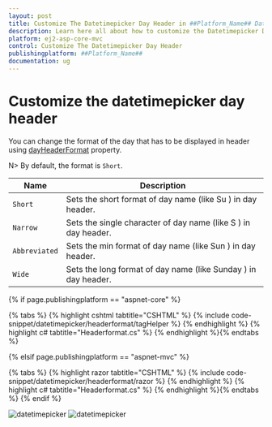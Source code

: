 ```yaml
---
layout: post
title: Customize The Datetimepicker Day Header in ##Platform_Name## Datetimepicker Component
description: Learn here all about how to customize the Datetimepicker Day Header in Syncfusion ##Platform_Name## Datetimepicker component of syncfusion and more.
platform: ej2-asp-core-mvc
control: Customize The Datetimepicker Day Header
publishingplatform: ##Platform_Name##
documentation: ug
---
```



# Customize the datetimepicker day header

You can change the format of the day that has to be displayed in header using [dayHeaderFormat](https://help.syncfusion.com/cr/aspnetcore-js2/Syncfusion.EJ2.Calendars.DateTimePicker.html#Syncfusion_EJ2_Calendars_DateTimePicker_DayHeaderFormat) property.

N> By default, the format is `Short`.

| **Name** | **Description** |
|------|---------------------|
| `Short` | Sets the short format of day name (like Su ) in day header. |
| `Narrow` | Sets the single character of day name (like S ) in day header. |
| `Abbreviated` | Sets the min format of day name (like Sun ) in day header. |
| `Wide` | Sets the long format of day name (like Sunday ) in day header. |

{% if page.publishingplatform == "aspnet-core" %}

{% tabs %}
{% highlight cshtml tabtitle="CSHTML" %}
{% include code-snippet/datetimepicker/headerformat/tagHelper %}
{% endhighlight %}
{% highlight c# tabtitle="Headerformat.cs" %}
{% endhighlight %}{% endtabs %}

{% elsif page.publishingplatform == "aspnet-mvc" %}

{% tabs %}
{% highlight razor tabtitle="CSHTML" %}
{% include code-snippet/datetimepicker/headerformat/razor %}
{% endhighlight %}
{% highlight c# tabtitle="Headerformat.cs" %}
{% endhighlight %}{% endtabs %}
{% endif %}

![datetimepicker](../images/narrow.png) ![datetimepicker](../images/abbreviated.png)